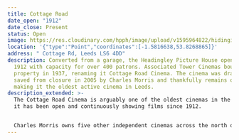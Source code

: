 ```yaml
---
title: Cottage Road
date_open: "1912"
date_close: Present
status: Open
image: https://res.cloudinary.com/hpph/image/upload/v1595964822/hidinginplainsight/cottageroad.svg
location: '{"type":"Point","coordinates":[-1.5816638,53.8268865]}'
address: " Cottage Rd, Leeds LS6 4DD"
description: Converted from a garage, the Headingley Picture House opened in
  1912 with capacity for over 400 patrons. Associated Tower Cinemas bought the
  property in 1937, renaming it Cottage Road Cinema. The cinema was dramatically
  saved from closure in 2005 by Charles Morris and thankfully remains open,
  making it the oldest active cinema in Leeds.
description_extended: >-
  The Cottage Road Cinema is arguably one of the oldest cinemas in the country,
  it has been open and continuously showing films since 1912.


  Charles Morris owns five other independent cinemas across the north of England, his company is called Northern Morris Cinemas and they operate the Rex cinema in Elland, the Picture House in Keighley, the Plaza in Skipton, the Roxy in Ulverston and the Royalty in Windermere.
---
```

